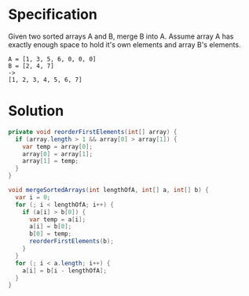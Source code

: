 # Specification

Given two sorted arrays A and B, merge B into A. Assume array A has exactly enough space to hold it's own elements and array B's elements.

```
A = [1, 3, 5, 6, 0, 0, 0] 
B = [2, 4, 7] 
-> 
[1, 2, 3, 4, 5, 6, 7]
```

# Solution

```java
private void reorderFirstElements(int[] array) {
  if (array.length > 1 && array[0] > array[1]) {
    var temp = array[0];
    array[0] = array[1];
    array[1] = temp;
  }
}

void mergeSortedArrays(int lengthOfA, int[] a, int[] b) {
  var i = 0;
  for (; i < lengthOfA; i++) {
    if (a[i] > b[0]) {
      var temp = a[i];
      a[i] = b[0];
      b[0] = temp;
      reorderFirstElements(b);
    }
  }
  for (; i < a.length; i++) {
    a[i] = b[i - lengthOfA];
  }
}
```
